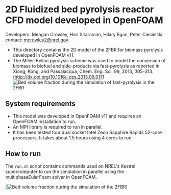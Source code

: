# 2D Fluidized bed pyrolysis reactor CFD model developed in OpenFOAM
Developers: Meagan Crowley, Hari Sitaraman, Hilary Egan, Peter Ciesielski 
contact: mcrowley2@nrel.gov

- This directory contains the 2D model of the 2FBR for biomass pyrolysis developed in OpenFOAM v11.
- The Miller-Bellan pyrolysis scheme was used to model the conversion of biomass to biofuel and side-products via fast-pyrolysis as reported in Xiong, Kong, and Passalacqua, Chem. Eng. Sci. 99, 2013, 305-313. (http://dx.doi.org/10.1016/j.ces.2013.06.017)
![Bed volume fraction during the simulation of fast-pyrolysis in the 2FBR](https://github.com/NREL/multiscale-biomass-pyrolysis/tree/main/fluidized_bed_reactor/2FBR.gif)

## System requirements
- This model was developed in OpenFOAM v11 and requires an OpenFOAM installation to run.
- An MPI library is required to run in parallel. 
- It has been tested four dual socket Intel Zeon Sapphire Rapids 52-core processors. It takes about 1.5 hours using 4 cores to run.

## How to run
The `run.sh` script contains commands used on NREL's Kestrel supercomputer to run the simulation in parallel using the multiphaseEulerFoam solver in OpenFOAM.

[![Bed volume fraction during the simulation of the 2FBR](https://raw.githubusercontent.com/nrel/multiscale-biomass-pyrolysis/fluidized_bed_reactor/2FBR.gif)]
